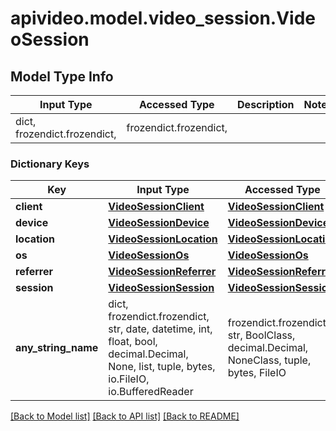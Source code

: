 # apivideo.model.video_session.VideoSession

## Model Type Info
Input Type | Accessed Type | Description | Notes
------------ | ------------- | ------------- | -------------
dict, frozendict.frozendict,  | frozendict.frozendict,  |  | 

### Dictionary Keys
Key | Input Type | Accessed Type | Description | Notes
------------ | ------------- | ------------- | ------------- | -------------
**client** | [**VideoSessionClient**](VideoSessionClient.md) | [**VideoSessionClient**](VideoSessionClient.md) |  | [optional] 
**device** | [**VideoSessionDevice**](VideoSessionDevice.md) | [**VideoSessionDevice**](VideoSessionDevice.md) |  | [optional] 
**location** | [**VideoSessionLocation**](VideoSessionLocation.md) | [**VideoSessionLocation**](VideoSessionLocation.md) |  | [optional] 
**os** | [**VideoSessionOs**](VideoSessionOs.md) | [**VideoSessionOs**](VideoSessionOs.md) |  | [optional] 
**referrer** | [**VideoSessionReferrer**](VideoSessionReferrer.md) | [**VideoSessionReferrer**](VideoSessionReferrer.md) |  | [optional] 
**session** | [**VideoSessionSession**](VideoSessionSession.md) | [**VideoSessionSession**](VideoSessionSession.md) |  | [optional] 
**any_string_name** | dict, frozendict.frozendict, str, date, datetime, int, float, bool, decimal.Decimal, None, list, tuple, bytes, io.FileIO, io.BufferedReader | frozendict.frozendict, str, BoolClass, decimal.Decimal, NoneClass, tuple, bytes, FileIO | any string name can be used but the value must be the correct type | [optional]

[[Back to Model list]](../../README.md#documentation-for-models) [[Back to API list]](../../README.md#documentation-for-api-endpoints) [[Back to README]](../../README.md)

